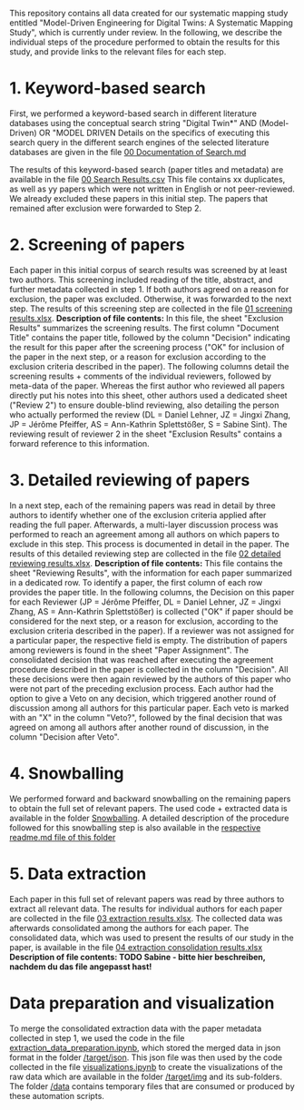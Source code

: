 This repository contains all data created for our systematic mapping study entitled "Model-Driven Engineering for Digital Twins: A Systematic Mapping Study", which is currently under review.
In the following, we describe the individual steps of the procedure performed to obtain the results for this study, and provide links to the relevant files for each step.

# 1. Keyword-based search
First, we performed a keyword-based search in different literature databases using the conceptual search string 
"Digital Twin*" AND (Model-Driven) OR "MODEL DRIVEN
Details on the specifics of executing this search query in the different search engines of the selected literature databases are given in the file [00 Documentation of Search.md](./00%20Documentation%20of%20Search.md)

The results of this keyword-based search (paper titles and metadata) are available in the file [00 Search Results.csv](./00%20Search%20Results.csv)
This file contains xx duplicates, as well as yy papers which were not written in English or not peer-reviewed. We already excluded these papers in this initial step. The papers that remained after exclusion were forwarded to Step 2.

# 2. Screening of papers
Each paper in this initial corpus of search results was screened by at least two authors. This screening included reading of the title, abstract, and further metadata collected in step 1. If both authors agreed on a reason for exclusion, the paper was excluded. Otherwise, it was forwarded to the next step. The results of this screening step are collected in the file [01 screening results.xlsx](./01%20screening%20results.xlsx).
**Description of file contents:** In this file, the sheet "Exclusion Results" summarizes the screening results. The first column "Document Title" contains the paper title, followed by the column "Decision" indicating the result for this paper after the screening process ("OK" for inclusion of the paper in the next step, or a reason for exclusion according to the exclusion criteria described in the paper). The following columns detail the screening results + comments of the individual reviewers, followed by meta-data of the paper. Whereas the first author who reviewed all papers directly put his notes into this sheet, other authors used a dedicated sheet ("Review 2") to ensure double-blind reviewing, also detailing the person who actually performed the review (DL = Daniel Lehner, JZ = Jingxi Zhang, JP = Jérôme Pfeiffer, AS = Ann-Kathrin Splettstößer, S = Sabine Sint). The reviewing result of reviewer 2 in the sheet "Exclusion Results" contains a forward reference to this information.

# 3. Detailed reviewing of papers
In a next step, each of the remaining papers was read in detail by three authors to identify whether one of the exclusion criteria applied after reading the full paper. Afterwards, a multi-layer discussion process was performed to reach an agreement among all authors on which papers to exclude in this step. This process is documented in detail in the paper. The results of this detailed reviewing step are collected in the file [02 detailed reviewing results.xlsx](./02%20detailed%20reviewing%20results.xlsx).
**Description of file contents:** This file contains the sheet "Reviewing Results", with the information for each paper summarized in a dedicated row. To identify a paper, the first column of each row provides the paper title. In the following columns, the Decision on this paper for each Reviewer (JP = Jérôme Pfeiffer, DL = Daniel Lehner, JZ = Jingxi Zhang, AS = Ann-Kathrin Splettstößer) is collected ("OK" if paper should be considered for the next step, or a reason for exclusion, according to the exclusion criteria described in the paper). If a reviewer was not assigned for a particular paper, the respective field is empty. The distribution of papers among reviewers is found in the sheet "Paper Assignment". The consolidated decision that was reached after executing the agreement procedure described in the paper is collected in the column "Decision". All these decisions were then again reviewed by the authors of this paper who were not part of the preceding exclusion process. Each author had the option to give a Veto on any decision, which triggered another round of discussion among all authors for this particular paper. Each veto is marked with an "X" in the column "Veto?", followed by the final decision that was agreed on among all authors after another round of discussion, in the column "Decision after Veto".

# 4. Snowballing
We performed forward and backward snowballing on the remaining papers to obtain the full set of relevant papers. The used code + extracted data is available in the folder [Snowballing](./snowballing/). A detailed description of the procedure followed for this snowballing step is also available in the [respective readme.md file of this folder](-/snowballing/readme.md)


# 5. Data extraction
Each paper in this full set of relevant papers was read by three authors to extract all relevant data. The results for individual authors for each paper are collected in the file [03 extraction results.xlsx](./03%20extraction%20results.xlsx). The collected data was afterwards consolidated among the authors for each paper. The consolidated data, which was used to present the results of our study in the paper, is available in the file [04 extraction consolidation results.xlsx](./04%20extraction%20consolidation%20results.xlsx)
**Description of file contents: TODO Sabine - bitte hier beschreiben, nachdem du das file angepasst hast!** 

# Data preparation and visualization
To merge the consolidated extraction data with the paper metadata collected in step 1, we used the code in the file [extraction_data_preparation.ipynb](./extraction_data_preparation.ipynb), which stored the merged data in json format in the folder [/target/json](./target/json/).
This json file was then used by the code collected in the file [visualizations.ipynb](./visualizations_Jingxi_2.ipynb) to create the visualizations of the raw data which are available in the folder [/target/img](./target/img/) and its sub-folders. The folder [/data](./data/) contains temporary files that are consumed or produced by these automation scripts.
